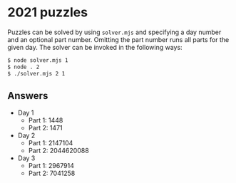 # 2021 puzzles

Puzzles can be solved by using `solver.mjs` and specifying a day number and an optional part number. Omitting the part number runs all parts for the given day. The solver can be invoked in the following ways:
```sh
$ node solver.mjs 1
$ node . 2
$ ./solver.mjs 2 1
```

## Answers

- Day 1
  - Part 1: 1448
  - Part 2: 1471
- Day 2
  - Part 1: 2147104
  - Part 2: 2044620088
- Day 3
  - Part 1: 2967914
  - Part 2: 7041258
